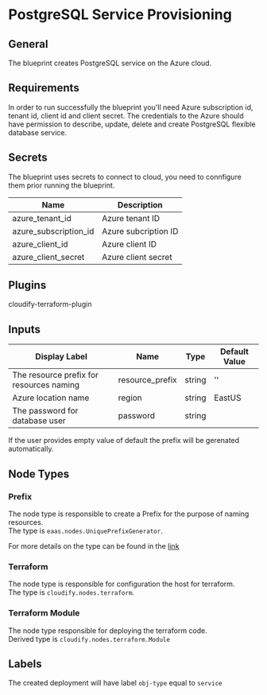 # PostgreSQL Service Provisioning

## General

The blueprint creates PostgreSQL service on the Azure cloud.

## Requirements

In order to run successfully the blueprint you'll need Azure subscription id, tenant id, client id and client secret. The credentials to the Azure should have permission to describe, update, delete and create PostgreSQL flexible database service.

## Secrets

The blueprint uses secrets to connect to cloud, you need to connfigure them prior running the blueprint.


| Name                  | Description                                                                        |
| --------------------- | ---------------------------------------------------------------------------------- |
| azure_tenant_id       | Azure tenant ID                                                                    |
| azure_subscription_id | Azure subcription ID                                                               |
| azure_client_id       | Azure client ID                                                                    |
| azure_client_secret   | Azure client secret                                                                |

## Plugins

cloudify-terraform-plugin

## Inputs

| Display Label                            | Name            | Type   | Default Value  |
| ---------------------------------------- | ----------------| ------ | -------------- |
| The resource prefix for resources naming | resource_prefix | string | ''             |
| Azure location name                      | region          | string | EastUS         |
| The password for database user           | password        | string | 

If the user provides empty value of default the prefix will be gerenated automatically.


## Node Types

### Prefix
The node type is responsible to create a Prefix for the purpose of naming resources.\
The type is `eaas.nodes.UniquePrefixGenerator`.

For more details on the type can be found in the [link](https://github.com/cloudify-community/eaas-example/blob/master/utils/custom_types.yaml)

### Terraform
The node type is responsible for configuration the host for terraform.\
The type is `cloudify.nodes.terraform`.

### Terraform Module
The node type responsible for deploying the terraform code.\
Derived type is `cloudify.nodes.terraform.Module`

## Labels

The created deployment will have label `obj-type` equal to `service`